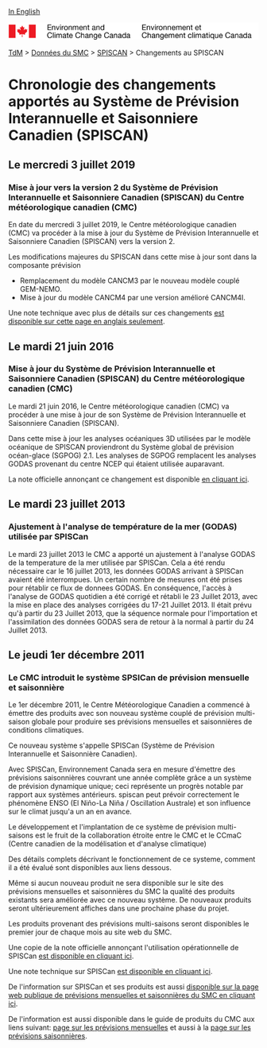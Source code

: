 [In English](changelog_cansips_en.md)

![ECCC logo](../../img_eccc-logo.png)

[TdM](../../readme_fr.md) > [Données du SMC](../readme_fr.md) > [SPISCAN](readme_cansips_fr.md) > Changements au SPISCAN

# Chronologie des changements apportés au Système de Prévision Interannuelle et Saisonniere Canadien (SPISCAN)

## Le mercredi 3 juillet 2019

### Mise à jour vers la version 2 du Système de Prévision Interannuelle et Saisonniere Canadien (SPISCAN) du Centre météorologique canadien (CMC)

En date du mercredi 3 juillet 2019, le Centre météorologique canadien (CMC) va procéder à la mise à jour du Système de Prévision Interannuelle et Saisonniere Canadien (SPISCAN) vers la version 2.

Les modifications majeures du SPISCAN dans cette mise à jour sont dans la composante prévision

* Remplacement du modèle CANCM3 par le nouveau modèle couplé GEM-NEMO.
* Mise à jour du modèle CANCM4 par une version amélioré CANCM4I.

Une note technique avec plus de détails sur ces changements [est disponible sur cette page en anglais seulement](https://collaboration.cmc.ec.gc.ca/cmc/cmoi/product_guide/docs/tech_notes/technote_cansips-v2_20190703_e.pdf).


## Le mardi 21 juin 2016

### Mise à jour du Système de Prévision Interannuelle et Saisonniere Canadien (SPISCAN) du Centre météorologique canadien (CMC)

Le mardi 21 juin 2016, le Centre météorologique canadien (CMC) va procéder à une mise à jour de son Système de Prévision Interannuelle et Saisonniere Canadien (SPISCAN).

Dans cette mise à jour les analyses océaniques 3D utilisées par le modèle océanique de SPISCAN proviendront du Système global de prévision océan-glace (SGPOG) 2.1. Les analyses de SGPOG remplacent les analyses GODAS provenant du centre NCEP qui étaient utilisée auparavant.

La note officielle annonçant ce changement est disponible [en cliquant ici](http://dd.meteo.gc.ca/doc/genots/2016/06/21/NOCN03_CWAO_211910___00716). 


## Le mardi 23 juillet 2013

### Ajustement à l'analyse de température de la mer (GODAS) utilisée par SPISCan

Le mardi 23 juillet 2013 le CMC a apporté un ajustement à l'analyse GODAS de la temperature de la mer utilisée par SPISCan. Cela a été rendu nécessaire car le 16 juillet 2013, les données GODAS arrivant à SPISCan avaient été interrompues. Un certain nombre de mesures ont été prises pour rétablir ce flux de donnees GODAS. En conséquence, l'accès à l'analyse de GODAS quotidien a été corrigé et rétabli le 23 Juillet 2013, avec la mise en place des analyses corrigées du 17-21 Juillet 2013. Il était prévu qu'à partir du 23 Juillet 2013, que la séquence normale pour l'importation et l'assimilation des données GODAS sera de retour à la normal à partir du 24 Juillet 2013.


## Le jeudi 1er décembre 2011

### Le CMC introduit le système SPSICan de prévision mensuelle et saisonnière

Le 1er décembre 2011, le Centre Météorologique Canadien a commencé à émettre des produits avec son nouveau système couplé de prévision multi-saison globale pour produire ses prévisions mensuelles et saisonnières de conditions climatiques.

Ce nouveau système s'appelle SPISCan (Système de Prévision Interannuelle et Saisonnière Canadien).

Avec SPISCan, Environnement Canada sera en mesure d'émettre des prévisions saisonnières couvrant une année complète grâce a un système de prévision dynamique unique; ceci représente un progrès notable par rapport aux systèmes antérieurs. spiscan peut prévoir correctement le phénomène ENSO (El Niño-La Niña / Oscillation Australe) et son influence sur le climat jusqu'a un an en avance.

Le développement et l'implantation de ce système de prévision multi-saisons est le fruit de la collaboration étroite entre le CMC et le CCmaC (Centre canadien de la modélisation et d'analyse climatique)

Des détails complets décrivant le fonctionnement de ce systeme, comment il a été évalué sont disponibles aux liens dessous.

Même si aucun nouveau produit ne sera disponible sur le site des prévisions mensuelles et saisonnières du SMC la qualité des produits existants sera améliorée avec ce nouveau système. De nouveaux produits seront ultérieurement affiches dans une prochaine phase du projet.

Les produits provenant des prévisions multi-saisons seront disponibles le premier jour de chaque mois au site web du SMC.

Une copie de la note officielle annonçant l'utilisation opérationnelle de SPISCan [est disponible en cliquant ici](http://dd.weatheroffice.ec.gc.ca/doc/genots/2011/11/28/NOCN03_CWAO_281935___35518).

Une note technique sur SPISCan [est disponible en cliquant ici](https://collaboration.cmc.ec.gc.ca/cmc/cmoi/product_guide/docs/lib/op_systems/doc_opchanges/technote_spiscan_20111220_f.pdf).

De l'information sur SPISCan et ses produits est aussi [disponible sur la page web publique de prévisions mensuelles et saisonnières du SMC en cliquant ici](https://meteo.gc.ca/saisons/index_f.html).

De l'information est aussi disponible dans le guide de produits du CMC aux liens suivant: [page sur les prévisions mensuelles](https://collaboration.cmc.ec.gc.ca/cmc/cmoi/product_guide/product-pages/image_ens_prog_monthly-temperature-anomalies_gen_f.html) et aussi à la [page sur les prévisions saisonnières](https://collaboration.cmc.ec.gc.ca/cmc/cmoi/product_guide/product-pages/image_ens_prog_seasonal-forecasts_gen_f.html).



